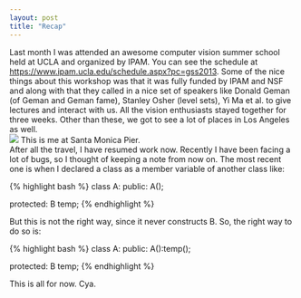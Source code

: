 ```yaml
---
layout: post
title: "Recap"
---
```

Last month I was attended an awesome computer vision summer school held at UCLA and organized
by IPAM. You can see the schedule at <a href='https://www.ipam.ucla.edu/schedule.aspx?pc=gss2013'>https://www.ipam.ucla.edu/schedule.aspx?pc=gss2013</a>. Some of the nice things about this workshop
was that it was fully funded by IPAM and NSF and along with that they called in a nice set of 
speakers like Donald Geman (of Geman and Geman fame), Stanley Osher (level sets), Yi Ma et al. to give lectures and interact with us. All the vision enthusiasts stayed together for three weeks.
Other than these, we got to see a lot of places in Los Angeles as well.
<br>
<img src='https://fbcdn-sphotos-e-a.akamaihd.net/hphotos-ak-frc3/971163_10151779326981703_2129666650_n.jpg'>
This is me at Santa Monica Pier. 
<br>
After all the travel, I have resumed work now. Recently I have been facing a lot of bugs, so I thought of keeping a note from now on. The most recent one is when I declared a class as a member variable of another class like:

{% highlight bash %}
class A:
public:
    A();

protected:
    B temp;
   {% endhighlight %}

But this is not the right way, since it never constructs B. So, the right way to do so is:

{% highlight bash %}
class A:
public:
A():temp();

protected:
B temp;
   {% endhighlight %}

This is all for now. Cya.




